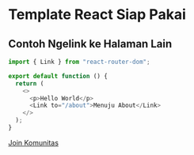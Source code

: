 # Template React Siap Pakai

## Contoh Ngelink ke Halaman Lain

```typescript
import { Link } from "react-router-dom";

export default function () {
  return (
    <>
      <p>Hello World</p>
      <Link to="/about">Menuju About</Link>
    </>
  );
}
```

[Join Komunitas](https://zen.mabaiz.web.id/komunitas-id)
